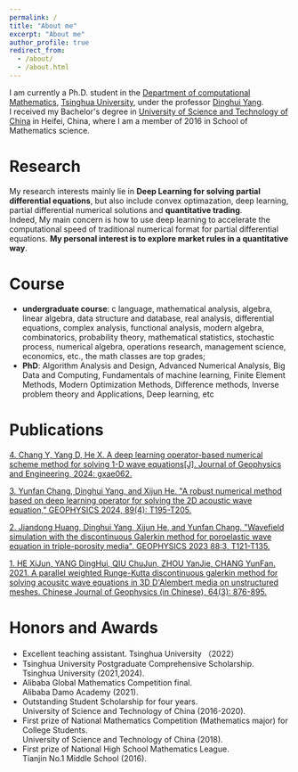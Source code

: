 ```yaml
---
permalink: /
title: "About me"
excerpt: "About me"
author_profile: true
redirect_from: 
  - /about/
  - /about.html
---
```


I am currently a Ph.D. student in the [Department of computational Mathematics](https://math.tsinghua.edu.cn/), [Tsinghua University](https://www.tsinghua.edu.cn/), under the professor [Dinghui Yang](https://www.researchgate.net/profile/Dinghui-Yang). <br>
I received my Bachelor's degree in [University of Science and Technology of China](http://www.ustc.edu.cn/
) in Heifei, China, where I am a member of 2016 in School of Mathematics science. 

# Research
My research interests mainly lie in **Deep Learning for solving partial differential equations**, but also include convex optimazation, deep learning, partial differential numerical solutions and **quantitative trading**. <br>
Indeed, My main concern is how to use deep learning to accelerate the computational speed of traditional numerical format for partial differential equations. **My personal interest is to explore market rules in a quantitative way**.

# Course
* **undergraduate course**: c language, mathematical analysis, algebra, linear algebra, data structure and database, real analysis, differential equations, complex analysis, functional analysis, modern algebra, combinatorics, probability theory, mathematical statistics, stochastic process, numerical algebra, operations research, management science, economics, etc., the math classes are top grades;
* **PhD**: Algorithm Analysis and Design, Advanced Numerical Analysis, Big Data and Computing, Fundamentals of machine learning, Finite Element Methods, Modern Optimization Methods, Difference methods, Inverse problem theory and Applications, Deep learning, etc

# Publications
[4. Chang Y, Yang D, He X. A deep learning operator-based numerical scheme method for solving 1-D wave equations[J]. Journal of Geophysics and Engineering, 2024: gxae062.](https://doi.org/10.1093/jge/gxae062)

[3. Yunfan Chang, Dinghui Yang, and Xijun He. "A robust numerical method based on deep learning operator for solving the 2D acoustic wave equation," GEOPHYSICS 2024, 89(4): T195-T205.](https://library.seg.org/doi/abs/10.1190/geo2023-0622.1)

[2. Jiandong Huang, Dinghui Yang, Xijun He, and Yunfan Chang. "Wavefield simulation with the discontinuous Galerkin method for poroelastic wave equation in triple-porosity media". GEOPHYSICS 2023 88:3, T121-T135.](https://library.seg.org/doi/10.1190/geo2022-0497.1)

[1. HE XiJun, YANG DingHui, QIU ChuJun, ZHOU YanJie, CHANG YunFan. 2021. A parallel weighted Runge-Kutta discontinuous galerkin method for solving acousitc wave equations in 3D D'Alembert media on unstructured meshes. Chinese Journal of Geophysics (in Chinese), 64(3): 876-895.](http://en.dzkx.org/article/doi/10.6038/cjg2021O0226)

# Honors and Awards
* Excellent teaching assistant. Tsinghua University （2022）
* Tsinghua University Postgraduate Comprehensive Scholarship. <br> Tsinghua University (2021,2024).
* Alibaba Global Mathematics Competition final. <br> Alibaba Damo Academy (2021).
* Outstanding Student Scholarship for four years. <br> University of Science and Technology of China (2016-2020).
* First prize of National Mathematics Competition (Mathematics major) for College Students. <br> University of Science and Technology of China (2018).
* First prize of National High School Mathematics League. <br> Tianjin No.1 Middle School (2016).
